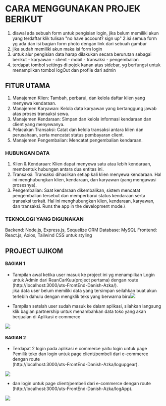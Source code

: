 # CARA MENGGUNAKAN PROJEK BERIKUT 
1. diawal ada sebuah form untuk pengisian login, jika belum memiliki akun yang terdaftar klik tulisan "no have account? sign up"
2.isi semua form yg ada dan isi bagian form photo dengan link dari sebuah gambar
3. jika sudah memiliki akun maka isi form login 
4. untuk alur pengisian data harap dilakukan secara berurutan sebagai berikut
        - karyawan
        - client
        - mobil
        - transaksi
        - pengembalian
5. terdapat tombol settings di pojok kanan atas sidebar, yg berfungsi untuk menampilkan tombol logOut dan profile dari admin

## FITUR UTAMA
1. Manajemen Klien: Tambah, perbarui, dan kelola daftar klien yang menyewa kendaraan.
2. Manajemen Karyawan: Kelola data karyawan yang bertanggung jawab atas proses transaksi sewa.
3. Manajemen Kendaraan: Simpan dan kelola informasi kendaraan dan client yang menyewanya.
4. Pelacakan Transaksi: Catat dan kelola transaksi antara klien dan perusahaan, serta mencatat status pembayaran client.
4. Manajemen Pengembalian: Mencatat pengembalian kendaraan.


### HUBUNGAN DATA
1. Klien & Kendaraan: Klien dapat menyewa satu atau lebih kendaraan, membentuk hubungan antara dua entitas ini.
2. Transaksi: Transaksi dihasilkan setiap kali klien menyewa kendaraan. Hal ini menghubungkan klien, kendaraan, dan karyawan (yang mengawasi prosesnya).
3. Pengembalian: Saat kendaraan dikembalikan, sistem mencatat pengembalian tersebut dan memperbarui status kendaraan serta transaksi terkait. Hal ini menghubungkan klien, kendaraan, karyawan, dan transaksi.
Runs the app in the development mode.\


### TEKNOLOGI YANG DIGUNAKAN

Backend: Node.js, Express.js, Sequelize ORM
Database: MySQL
Frontend: React.js, Axios, Tailwind CSS untuk styling


## PROJECT UJIKOM

#### BAGIAN 1

- Tampilan awal ketika user masuk ke project ini yg menampilkan Login untuk Admin dari ReanCarKuu(project pertama) dengan route </br> (http://localhost:3000/uts-FrontEnd-Danish-Azka/). </br> jika data user belum memiliki data yang tersimpan seilahkan buat akun terlebih dahulu dengan mengklik teks yang berwarna biru<img src="./BUAT README/LOGIN1.png">

- Tampilan setelah user sudah masuk ke dalam aplikasi, silahkan langsung klik bagian partnership untuk menambahkan data toko yang akan berjualan di Aplikasi e commerce
<img src="./BUAT README/Screenshot 2025-02-26 095819.png">


#### BAGIAN 2

- Terdapat 2 login pada aplikasi e commerce yaitu login untuk page </br>Pemilik toko dan login untuk page client/pembeli dari e-commerce 
dengan route </br> (http://localhost:3000/uts-FrontEnd-Danish-Azka/logupgear).
<img src="./BUAT README/logadmshop.png">

- dan login untuk page client/pembeli dari e-commerce dengan route 
</br> (http://localhost:3000/uts-FrontEnd-Danish-Azka/logApp).
<img src="./BUAT README/logClient.png">